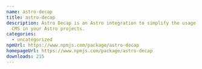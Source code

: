 ```yaml
---
name: astro-decap
title: astro-decap
description: Astro Decap is an Astro integration to simplify the usage of Deacap
  CMS in your Astro projects.
categories:
  - uncategorized
npmUrl: https://www.npmjs.com/package/astro-decap
homepageUrl: https://www.npmjs.com/package/astro-decap
downloads: 215
---
```


